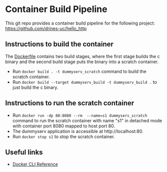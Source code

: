 # Container Build Pipeline 

This git repo provides a container build pipeline for the following project:
https://github.com/drines-uc/hello_http

## Instructions to build the container
The [Dockerfile](https://github.com/skoka-ucsc/assignment3/Dockerfile) contains two build stages, where the first stage builds the c binary and the second build stage puts the binary into a scratch container.
- Run `docker build . -t dummyserv_scratch` command to build the scratch container.
- Run `docker build --target dummyserv_build -t dummyserv_build .` to just build the c binary.

## Instructions to run the scratch container 
- Run `docker run -dp 80:8080 --rm  --name=s1 dummyserv_scratch` command to run the scratch container with name "s1" in detached mode with container port 8080 mapped to host port 80.
- The dummyserv application is accessible at http://localhost:80.
- Run `docker stop s1` to stop the scratch container.

## Useful links
- [Docker CLI Reference](https://docs.docker.com/engine/reference/commandline/docker/)

